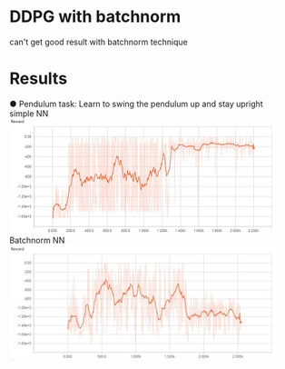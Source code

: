 # DDPG with batchnorm
can't get good result with batchnorm technique

# Results
● Pendulum task: Learn to swing the pendulum up and stay upright<br/>
simple NN<br/>
![image](https://raw.githubusercontent.com/hoopwoop/Deep-reinforcement-learning/ddpg1/screenshots/result_rewards.JPG)<br/>
Batchnorm NN<br/>
![image](https://raw.githubusercontent.com/hoopwoop/Deep-reinforcement-learning/ddpg2/screenshots/pendulum_batchnorm_reward_result.jpg)
